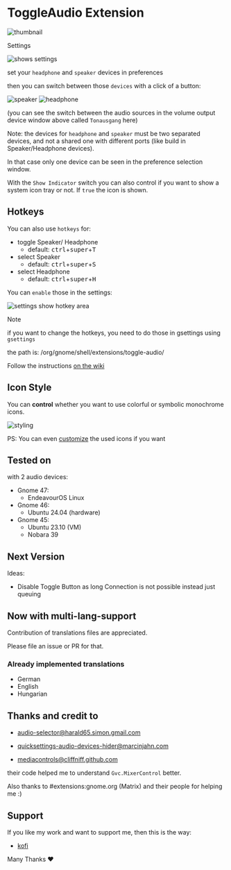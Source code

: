 # ToggleAudio Extension

![thumbnail](img/thumbnail.png)

Settings

![shows settings](img/settings.png)

set your `headphone` and `speaker` devices in preferences

then you can switch between those `devices` with a click of a button:

![speaker](img/speaker.png) ![headphone](img/headphone.png)

(you can see the switch between the audio sources in the volume output device window above called `Tonausgang` here)

 Note: the devices for `headphone` and `speaker` must be two separated devices, and not a shared one with different ports (like build in Speaker/Headphone devices).

 In that case only one device can be seen in the preference selection window.

 With the `Show Indicator` switch you can also control if you want to show a system icon tray or not.
 If `true` the icon is shown.

## Hotkeys

 You can also use `hotkeys` for:

* toggle Speaker/ Headphone
  * default: <kbd>ctrl</kbd>+<kbd>super</kbd>+<kbd>T</kbd>
* select Speaker
  * default: <kbd>ctrl</kbd>+<kbd>super</kbd>+<kbd>S</kbd>
* select Headphone
  * default: <kbd>ctrl</kbd>+<kbd>super</kbd>+<kbd>H</kbd>

You can `enable` those in the settings:

![settings show hotkey area](img/settings_2.png)

>[!NOTE]
> if you want to change the hotkeys, you need to do those in gsettings using `gsettings`
>
>the path is: /org/gnome/shell/extensions/toggle-audio/
>
>Follow the instructions [on the wiki](https://github.com/Blackstareye/toggleAudio-blackeyeprojects.de/wiki/Changing-hotkeys)

## Icon Style

You can **control** whether you want to use colorful or symbolic monochrome icons.

![styling](img/styling.png)

PS: You can even [customize](https://github.com/Blackstareye/toggleAudio-blackeyeprojects.de/wiki/Styling-and-Customization) the used icons if you want

## Tested on

with 2 audio devices:

* Gnome 47:
  * EndeavourOS Linux
* Gnome 46:
  * Ubuntu 24.04 (hardware)
* Gnome 45:
  * Ubuntu 23.10 (VM)
  * Nobara 39

## Next Version

Ideas:

* Disable Toggle Button as long Connection is not possible instead just queuing  

## Now with multi-lang-support

Contribution of translations files are appreciated.

Please file an issue or PR for that.

### Already implemented translations

* German 
* English
* Hungarian

## Thanks and credit to

* [audio-selector@harald65.simon.gmail.com](https://github.com/hs65/Gnome-Shell-Extension-Audio-Selector)
* [quicksettings-audio-devices-hider@marcinjahn.com](https://github.com/marcinjahn/gnome-quicksettings-audio-devices-hider-extension)

* [mediacontrols@cliffniff.github.com](https://github.com/cliffniff/media-controls)

their code helped me to understand `Gvc.MixerControl` better.

Also thanks to #extensions:gnome.org (Matrix) and their people for helping me :)

## Support

If you like my work and want to support me, then this is the way:

* [kofi](https://ko-fi.com/black_eye)

Many Thanks ♥
